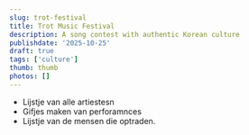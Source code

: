 ```yaml
---
slug: trot-festival
title: Trot Music Festival
description: A song contest with authentic Korean culture
publishdate: '2025-10-25'
draft: true
tags: ['culture']
thumb: thumb
photos: []
---
```



- Lijstje van alle artiestesn
- Gifjes maken van perforamnces
- Lijstje van de mensen die optraden.